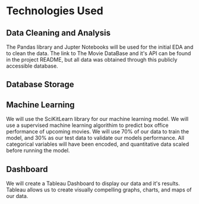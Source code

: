 # Technologies Used
## Data Cleaning and Analysis
The Pandas library and Jupter Notebooks will be used for the initial EDA and to clean the data. The link to The Movie DataBase and it's API can be found in the project README, but all data was obtained through this publicly accessible database.  

## Database Storage

## Machine Learning
We will use the SciKitLearn library for our machine learning model. We will use a supervised machine learning algorithim to predict box office performance of upcoming movies. We will use 70% of our data to train the model, and 30% as our test data to validate our models performance. All categorical variables will have been encoded, and quantitative data scaled before running the model.

## Dashboard
We will create a Tableau Dashboard to display our data and it's results. Tableau allows us to create visually compelling graphs, charts, and maps of our data. 
